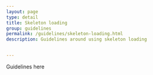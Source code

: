 ```yaml
---
layout: page
type: detail
title: Skeleton loading
group: guidelines
permalink: /guidelines/skeleton-loading.html
description: Guidelines around using skeleton loading


---
```


Guidelines here
